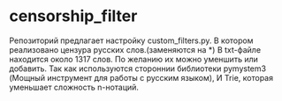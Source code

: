 # censorship_filter
Репозиторий предлагает настройку custom_filters.py. В котором реализовано цензура русских слов.(заменяются на *)
В txt-файле находится около 1317 слов. По желанию их можно уменшить или добавить.
Так как используются стороннии библиотеки pymystem3 (Мощный инструмент для работы с русским языком),
И Trie, которая уменьшает сложность n-нотаций. 

